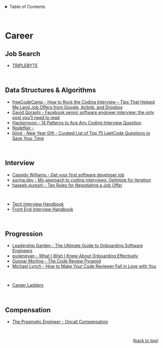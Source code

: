 <details>
  <summary>Table of Contents</summary>
  <ul>
    <li><a href="#job-search">Job Search</a></li>
    <li><a href="#data-structures--algorithms">Data Structures & Alogrithms</a></li>
    <li><a href="#interview">Interview</a></li>
    <li><a href="#progression">Progression</a></li>
    <li><a href="#compensation">Compensation</a></li>
  </ul>
</details>

&nbsp;

# Career

## Job Search

- [TRIPLEBYTE](https://triplebyte.com/)

&nbsp;

## Data Structures & Algorithms

- [freeCodeCamp - How to Rock the Coding Interview – Tips That Helped Me Land Job Offers from Google, Airbnb, and Dropbox](https://www.freecodecamp.org/news/coding-interviews-for-dummies-5e048933b82b/)
- [David Qorashi - Facebook senior software engineer interview: the only post you’ll need to read](https://daqo.medium.com/facebook-senior-software-engineer-interview-the-only-post-youll-need-to-read-e4604ff2336d)
- [Hackernoon - 14 Patterns to Ace Any Coding Interview Question](https://hackernoon.com/14-patterns-to-ace-any-coding-interview-question-c5bb3357f6ed)
- [Nodeflair - ](https://nodeflair.com/blog/grab-software-engineer-interview-questions-and-process)
- [blind - New Year Gift - Curated List of Top 75 LeetCode Questions to Save Your Time](https://www.teamblind.com/post/New-Year-Gift---Curated-List-of-Top-100-LeetCode-Questions-to-Save-Your-Time-OaM1orEU)

&nbsp;

## Interview

- [Cassidy Williams - Get your first software developer job](https://github.com/readme/guides/first-job-in-tech)
- [surma.dev - My approach to coding interviews: Optimize for iteration](https://surma.dev/things/spreadsheet/index.html)
- [haseeb qureshi - Ten Rules for Negotiating a Job Offer](https://haseebq.com/my-ten-rules-for-negotiating-a-job-offer)

&nbsp;

- [Tech Interview Handbook](https://www.techinterviewhandbook.org/)
- [Front End Interview Handbook](https://www.frontendinterviewhandbook.com/)

&nbsp;

## Progression

- [Leadership Garden - The Ultimate Guide to Onboarding Software Engineers](https://leadership.garden/onboarding-engineers/)
- [eugeneyan - What I Wish I Knew About Onboarding Effectively](https://eugeneyan.com/writing/onboarding/)
- [Gunnar Morling - The Code Review Pyramid](https://www.morling.dev/blog/the-code-review-pyramid/)
- [Michael Lynch - How to Make Your Code Reviewer Fall in Love with You](https://mtlynch.io/code-review-love/)

&nbsp;

- [Career Ladders](https://career-ladders.dev/)

&nbsp;

## Compensation

- [The Pragmatic Engineer - Oncall Compensation](https://newsletter.pragmaticengineer.com/p/oncall-compensation)

&nbsp;

<p align="right">(<a href="#top">back to top</a>)</p>

&nbsp;
